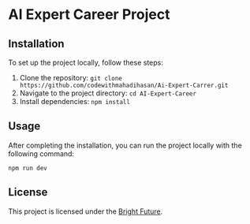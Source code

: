 # AI Expert Career Project
## Installation

To set up the project locally, follow these steps:

1. Clone the repository: `git clone https://github.com/codewithmahadihasan/Ai-Expert-Carrer.git`
2. Navigate to the project directory: `cd AI-Expert-Career`
3. Install dependencies: `npm install`

## Usage

After completing the installation, you can run the project locally with the following command:

```npm
npm run dev
```


## License

This project is licensed under the [Bright Future](www.thebrightfuture.co).

